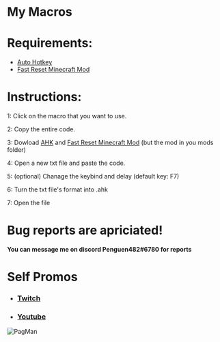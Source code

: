 # My Macros
# Requirements:
- [Auto Hotkey](https://www.autohotkey.com/)
- [Fast Reset Minecraft Mod](https://github.com/jan-leila/FastReset/releases/tag/1.3.3)


# Instructions:

1: Click on the macro that you want to use.

2: Copy the entire code.

3: Dowload [AHK](https://www.autohotkey.com/) and [Fast Reset Minecraft Mod](https://github.com/jan-leila/FastReset/releases/tag/1.3.3) (but the mod in you mods folder)

4: Open a new txt file and paste the code.

5: (optional) Chanage the keybind and delay (default key: F7)

6: Turn the txt file's format into .ahk

7: Open the file


# **Bug reports are apriciated!**
 **You can message me on discord Penguen482#6780 for reports**


 
 
 
 
 
 # Self Promos


 - ###  [Twitch](https://www.twitch.tv/penguen482_)

 - ###  [Youtube](https://www.youtube.com/channel/UC2YxB9TYOD1R123lcKK3WFw)
 
 ![PagMan](https://user-images.githubusercontent.com/65160246/121515351-c5f0df80-c9f5-11eb-9947-962f4503a4cc.png)
